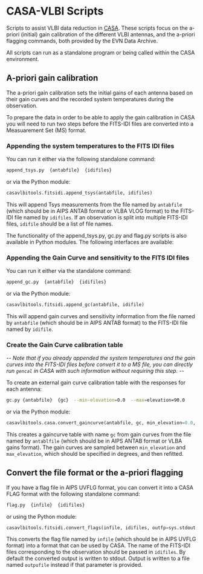 # CASA-VLBI Scripts

Scripts to assist VLBI data reduction in [CASA](https://casa.nrao.edu).
These scripts focus on the a-priori (initial) gain calibration of the
different VLBI antennas, and the a-priori flagging commands, both provided
by the EVN Data Archive.

All scripts can run as a standalone program or being called within the
CASA environment.


## A-priori gain calibration

The a-priori gain calibration sets the initial gains of each antenna
based on their gain curves and the recorded system temperatures during
the observation.

To prepare the data in order to be able to apply the gain calibration in
CASA you will need to run two steps before the FITS-IDI files are converted
into a Measuarement Set (MS) format.


### Appending the system temperatures to the FITS IDI files

You can run it either via the following standalone command:

```bash
append_tsys.py  {antabfile}  {idifiles}
```
or via the Python module:
```python
casavlbitools.fitsidi.append_tsys(antabfile, idifiles)
```

This will append Tsys measurements from the file named by `antabfile` (which
should be in AIPS ANTAB format or VLBA VLOG format) to the FITS-IDI
file named by `idifiles`.  If an observation is split into multiple
FITS-IDI files, `idifile` should be a list of file names.



The functionality of the append_tsys.py, gc.py and flag.py scripts is
also available in Python modules.  The following interfaces are
available:


### Appending the Gain Curve and sensitivity to the FITS IDI files

You can run it either via the standalone command:
```bash
append_gc.py  {antabfile}  {idifiles}
```
or via the Python module:
```python
casavlbitools.fitsidi.append_gc(antabfile, idifile)
```
This will append gain curves and sensitivity information from the file named by
`antabfile` (which should be in AIPS ANTAB format) to the FITS-IDI
file named by `idifile`.


### Create the Gain Curve calibration table

*-- Note that if you already appended the system temperatures and the gain curves into the
FITS-IDI files before convert it to a MS file, you can directly run `gencal` in CASA
with such information without requiring this step. --*

To create an external gain curve calibration table with the responses for each antenna:
```bash
gc.py {antabfile}  {gc}  --min-elevation=0.0  --max=elevation=90.0
```
or via the Python module:
```python
casavlbitools.casa.convert_gaincurve(antabfile, gc, min_elevation=0.0, max_elevation=90.0)
```
This creates a gaincurve table with name `gc` from gain curves from the file
named by `antablfile` (which should be in AIPS ANTAB format or VLBA
gains format).  The gain curves are sampled between `min_elevation`
and `max_elevation`, which should be specified in degrees, and then
refitted.


## Convert the file format or the a-priori flagging

If you have a flag file in AIPS UVFLG format, you can convert it into a
CASA FLAG format with the following standalone command:
```bash
flag.py  {infile}  {idifiles}
```
or using the Python module:
```python
casavlbitools.fitsidi.convert_flags(infile, idifiles, outfp=sys.stdout, outfile=None)
```

This converts the flag file named by `infile` (which should be in AIPS UVFLG
format) into a format that can be used by CASA.  The name of the
FITS-IDI files corresponding to the observation should be passed in
`idifiles`.  By default the converted output is written to stdout.
Output is written to a file named `outpufile` instead if that
parameter is provided.
